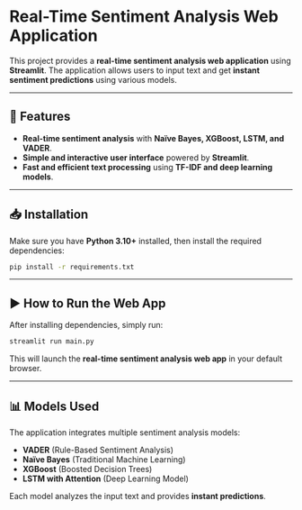 # Real-Time Sentiment Analysis Web Application

This project provides a **real-time sentiment analysis web application** using **Streamlit**. The application allows users to input text and get **instant sentiment predictions** using various models.

---

## 🚀 Features

- **Real-time sentiment analysis** with **Naïve Bayes, XGBoost, LSTM, and VADER**.
- **Simple and interactive user interface** powered by **Streamlit**.
- **Fast and efficient text processing** using **TF-IDF and deep learning models**.

---

## 📥 Installation

Make sure you have **Python 3.10+** installed, then install the required dependencies:

```bash
pip install -r requirements.txt
```

---

## ▶️ How to Run the Web App

After installing dependencies, simply run:

```bash
streamlit run main.py
```

This will launch the **real-time sentiment analysis web app** in your default browser.

---

## 📊 Models Used

The application integrates multiple sentiment analysis models:

- **VADER** (Rule-Based Sentiment Analysis)
- **Naïve Bayes** (Traditional Machine Learning)
- **XGBoost** (Boosted Decision Trees)
- **LSTM with Attention** (Deep Learning Model)

Each model analyzes the input text and provides **instant predictions**.
